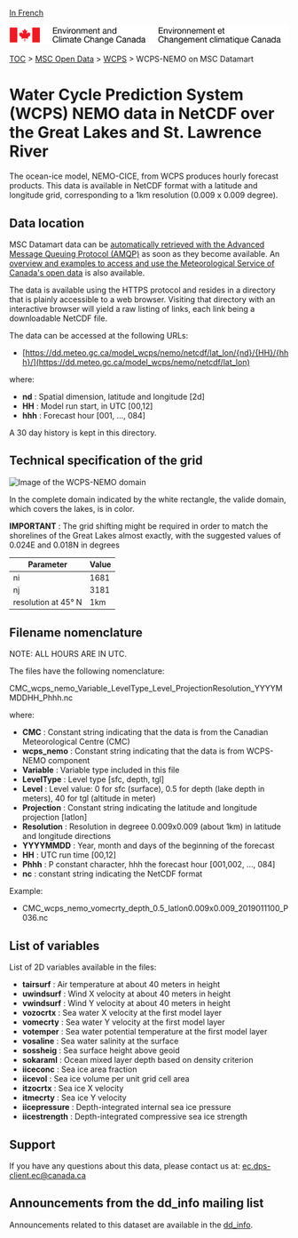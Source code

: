 [In French](readme_wcps_nemo-datamart_fr.md)

![ECCC logo](../../img_eccc-logo.png)

[TOC](../../readme_en.md) > [MSC Open Data](../readme_en.md) > [WCPS](readme_wcps_en.md) > WCPS-NEMO on MSC Datamart 

# Water Cycle Prediction System (WCPS) NEMO data in NetCDF over the Great Lakes and St. Lawrence River 

The ocean-ice model, NEMO-CICE, from WCPS produces hourly forecast products. This data is available in NetCDF format with a latitude and longitude grid, corresponding to a 1km resolution (0.009 x 0.009 degree).

## Data location 

MSC Datamart data can be [automatically retrieved with the Advanced Message Queuing Protocol (AMQP)](../../msc-datamart/amqp_en.md) as soon as they become available. An [overview and examples to access and use the Meteorological Service of Canada's open data](../../usage/readme_en.md) is also available.

The data is available using the HTTPS protocol and resides in a directory that is plainly accessible to a web browser. Visiting that directory with an interactive browser will yield a raw listing of links, each link being a downloadable NetCDF file.

The data can be accessed at the following URLs: 

* [https://dd.meteo.gc.ca/model_wcps/nemo/netcdf/lat_lon/{nd}/{HH}/{hhh}/](https://dd.meteo.gc.ca/model_wcps/nemo/netcdf/lat_lon)                  

where:

* __nd__ : Spatial dimension, latitude and longitude [2d]
* __HH__ : Model run start, in UTC [00,12]
* __hhh__ : Forecast hour [001, ..., 084] 

A 30 day history is kept in this directory.

## Technical specification of the grid

![Image of the WCPS-NEMO domain](https://collaboration.cmc.ec.gc.ca/cmc/cmos/public_doc/msc-data/nwp_wcps/grille_wcps_nemo.png)

In the complete domain indicated by the white rectangle, the valide domain, which covers the lakes, is in color.

__IMPORTANT__  :  The grid shifting might be required in order to match the shorelines of the Great Lakes almost exactly, with the suggested values of 0.024E and 0.018N in degrees

| Parameter | Value |
| ------ | ------ |
| ni | 1681 |
| nj | 3181 | 
| resolution at 45° N | 1km |

## Filename nomenclature

NOTE: ALL HOURS ARE IN UTC.

The files have the following nomenclature: 

CMC_wcps_nemo_Variable_LevelType_Level_ProjectionResolution_YYYYMMDDHH_Phhh.nc

where:

* __CMC__ : Constant string indicating that the data is from the Canadian Meteorological Centre (CMC)
* __wcps_nemo__ : Constant string indicating that the data is from WCPS-NEMO component 
* __Variable__ : Variable type included in this file  
* __LevelType__ : Level type [sfc, depth, tgl]
* __Level__ : Level value: 0 for sfc (surface), 0.5 for depth (lake depth in meters), 40 for tgl (altitude in meter) 
* __Projection__ : Constant string indicating the latitude and longitude projection [latlon]
* __Resolution__ : Resolution in degreee 0.009x0.009 (about 1km) in latitude and longitude directions 
* __YYYYMMDD__ : Year, month and days of the beginning of the forecast 
* __HH__ : UTC run time [00,12]
* __Phhh__ : P constant character, hhh the forecast hour [001,002, ..., 084] 
* __nc__ : constant string indicating the NetCDF format

Example:

* CMC_wcps_nemo_vomecrty_depth_0.5_latlon0.009x0.009_2019011100_P036.nc

## List of variables 

List of 2D variables available in the files: 

* __tairsurf__ : Air temperature at about 40 meters in height
* __uwindsurf__ : Wind X velocity at about 40 meters in height 
* __vwindsurf__ : Wind Y velocity at about 40 meters in height 
* __vozocrtx__ : Sea water X velocity at the first model layer 
* __vomecrty__ : Sea water Y velocity at the first model layer  
* __votemper__ : Sea water potential temperature at the first model layer  
* __vosaline__ : Sea water salinity at the surface   
* __sossheig__ : Sea surface height above geoid 
* __sokaraml__ : Ocean mixed layer depth based on density criterion 
* __iiceconc__ : Sea ice area fraction 
* __iicevol__ : Sea ice volume per unit grid cell area
* __itzocrtx__ : Sea ice X velocity 
* __itmecrty__ : Sea ice Y velocity 
* __iicepressure__ : Depth-integrated internal sea ice pressure
* __iicestrength__ : Depth-integrated compressive sea ice strength

## Support

If you have any questions about this data, please contact us at: [ec.dps-client.ec@canada.ca](mailto:ec.dps-client.ec@canada.ca)

## Announcements from the dd_info mailing list

Announcements related to this dataset are available in the [dd_info](https://lists.ec.gc.ca/cgi-bin/mailman/listinfo/dd_info).


